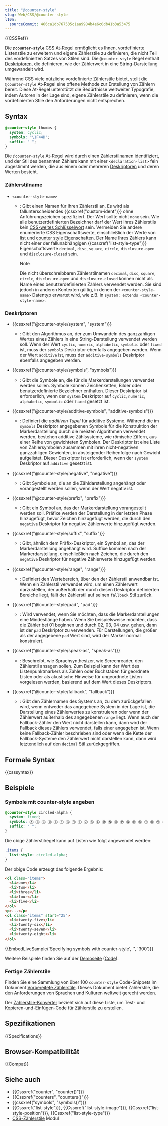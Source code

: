 ```yaml
---
title: "@counter-style"
slug: Web/CSS/@counter-style
l10n:
  sourceCommit: 466ca1db767535c1aa9984b4e6c0db41b3a53475
---
```


{{CSSRef}}

Die **`@counter-style`** [CSS](/de/docs/Web/CSS) [At-Regel](/de/docs/Web/CSS/CSS_syntax/At-rule) ermöglicht es Ihnen, vordefinierte Listenstile zu erweitern und eigene Zählerstile zu definieren, die nicht Teil des vordefinierten Satzes von Stilen sind. Die `@counter-style` Regel enthält [Deskriptoren](#deskriptoren), die definieren, wie der Zählerwert in eine String-Darstellung umgewandelt wird.

Während CSS viele nützliche vordefinierte Zählerstile bietet, stellt die `@counter-style` At-Regel eine offene Methode zur Erstellung von Zählern bereit. Diese At-Regel unterstützt die Bedürfnisse weltweiter Typografie, indem Autoren in der Lage sind, eigene Zählerstile zu definieren, wenn die vordefinierten Stile den Anforderungen nicht entsprechen.

## Syntax

```css
@counter-style thumbs {
  system: cyclic;
  symbols: "\1F44D";
  suffix: " ";
}
```

Die `@counter-style` At-Regel wird durch einen [Zählerstilnamen](#zählerstilname) identifiziert, und der Stil des benannten Zählers kann mit einer `<declaration-list>` fein abgestimmt werden, die aus einem oder mehreren [Deskriptoren](#deskriptoren) und deren Werten besteht.

### Zählerstilname

- `<counter-style-name>`
  - : Gibt einen Namen für Ihren Zählerstil an. Es wird als fallunterscheidendes {{cssxref("custom-ident")}} ohne Anführungszeichen spezifiziert. Der Wert sollte nicht `none` sein. Wie alle benutzerdefinierten Bezeichner darf der Wert Ihres Zählerstils kein [CSS-weites Schlüsselwort](/de/docs/Web/CSS/CSS_Values_and_Units/CSS_data_types#css-wide_keywords) sein. Vermeiden Sie andere enumerierte CSS Eigenschaftswerte, einschließlich der Werte von [list](/de/docs/Web/CSS/CSS_lists#properties) und [counter style](/de/docs/Web/CSS/CSS_counter_styles#properties) Eigenschaften. Der Name Ihres Zählers kann nicht einer der fallunabhängigen {{cssxref("list-style-type")}} Eigenschaftswerte `decimal`, `disc`, `square`, `circle`, `disclosure-open` und `disclosure-closed` sein.

    > [!NOTE]
    > Die nicht überschreibbaren Zählerstilnamen `decimal`, `disc`, `square`, `circle`, `disclosure-open` und `disclosure-closed` können nicht als Name eines benutzerdefinierten Zählers verwendet werden. Sie sind jedoch in anderen Kontexten gültig, in denen der `<counter-style-name>` Datentyp erwartet wird, wie z.B. in `system: extends <counter-style-name>`.

### Deskriptoren

- {{cssxref("@counter-style/system", "system")}}
  - : Gibt den Algorithmus an, der zum Umwandeln des ganzzahligen Wertes eines Zählers in eine String-Darstellung verwendet werden soll. Wenn der Wert `cyclic`, `numeric`, `alphabetic`, `symbolic` oder `fixed` ist, muss der `symbols` Deskriptor ebenfalls angegeben werden. Wenn der Wert `additive` ist, muss der `additive-symbols` Deskriptor ebenfalls angegeben werden.

- {{cssxref("@counter-style/symbols", "symbols")}}
  - : Gibt die Symbole an, die für die Markerdarstellungen verwendet werden sollen. Symbole können Zeichenketten, Bilder oder benutzerdefinierte Bezeichner enthalten. Dieser Deskriptor ist erforderlich, wenn der `system` Deskriptor auf `cyclic`, `numeric`, `alphabetic`, `symbolic` oder `fixed` gesetzt ist.

- {{cssxref("@counter-style/additive-symbols", "additive-symbols")}}
  - : Definiert die _additiven Tupel_ für additive Systeme. Während die im `symbols` Deskriptor angegebenen Symbole für die Konstruktion der Markerdarstellung durch die meisten Algorithmen verwendet werden, bestehen additive Zählsysteme, wie römische Ziffern, aus einer Reihe von gewichteten Symbolen. Der Deskriptor ist eine Liste von Zählersymbolen zusammen mit ihren nicht-negativen ganzzahligen Gewichten, in absteigender Reihenfolge nach Gewicht aufgelistet. Dieser Deskriptor ist erforderlich, wenn der `system` Deskriptor auf `additive` gesetzt ist.

- {{cssxref("@counter-style/negative", "negative")}}
  - : Gibt Symbole an, die an die Zähldarstellung angehängt oder vorangestellt werden sollen, wenn der Wert negativ ist.

- {{cssxref("@counter-style/prefix", "prefix")}}
  - : Gibt ein Symbol an, das der Markerdarstellung vorangestellt werden soll. Präfixe werden der Darstellung in der letzten Phase hinzugefügt, bevor Zeichen hinzugefügt werden, die durch den `negative` Deskriptor für negative Zählerwerte hinzugefügt werden.

- {{cssxref("@counter-style/suffix", "suffix")}}
  - : Gibt, ähnlich dem Präfix-Deskriptor, ein Symbol an, das der Markerdarstellung angehängt wird. Suffixe kommen nach der Markerdarstellung, einschließlich nach Zeichen, die durch den `negative` Deskriptor für negative Zählerwerte hinzugefügt werden.

- {{cssxref("@counter-style/range", "range")}}
  - : Definiert den Wertebereich, über den der Zählerstil anwendbar ist. Wenn ein Zählerstil verwendet wird, um einen Zählerwert darzustellen, der außerhalb der durch diesen Deskriptor definierten Bereiche liegt, fällt der Zählerstil auf seinen `fallback` Stil zurück.

- {{cssxref("@counter-style/pad", "pad")}}
  - : Wird verwendet, wenn Sie möchten, dass die Markerdarstellungen eine Mindestlänge haben. Wenn Sie beispielsweise möchten, dass die Zähler bei 01 beginnen und durch 02, 03, 04 usw. gehen, dann ist der `pad` Deskriptor zu verwenden. Für Darstellungen, die größer als der angegebene `pad` Wert sind, wird der Marker normal konstruiert.

- {{cssxref("@counter-style/speak-as", "speak-as")}}
  - : Beschreibt, wie Sprachsynthesizer, wie Screenreader, den Zählerstil ansagen sollen. Zum Beispiel kann der Wert des Listenpunktmarkers als Zahlen oder Buchstaben für geordnete Listen oder als akustische Hinweise für ungeordnete Listen vorgelesen werden, basierend auf dem Wert dieses Deskriptors.

- {{cssxref("@counter-style/fallback", "fallback")}}
  - : Gibt den Zählernamen des Systems an, zu dem zurückgefallen wird, wenn entweder das angegebene System in der Lage ist, die Darstellung eines Zählerwertes zu konstruieren oder wenn der Zählerwert außerhalb des angegebenen `range` liegt. Wenn auch der Fallback-Zähler den Wert nicht darstellen kann, dann wird der Fallback dieses Zählers verwendet, falls einer angegeben ist. Wenn keine Fallback-Zähler beschrieben sind oder wenn die Kette der Fallback-Systeme den Zählerwert nicht darstellen kann, dann wird letztendlich auf den `decimal` Stil zurückgegriffen.

## Formale Syntax

{{csssyntax}}

## Beispiele

### Symbole mit counter-style angeben

```css
@counter-style circled-alpha {
  system: fixed;
  symbols: Ⓐ Ⓑ Ⓒ Ⓓ Ⓔ Ⓕ Ⓖ Ⓗ Ⓘ Ⓙ Ⓚ Ⓛ Ⓜ Ⓝ Ⓞ Ⓟ Ⓠ Ⓡ Ⓢ Ⓣ Ⓤ Ⓥ Ⓦ Ⓧ Ⓨ Ⓩ;
  suffix: " ";
}
```

Die obige Zählerstilregel kann auf Listen wie folgt angewendet werden:

```css
.items {
  list-style: circled-alpha;
}
```

Der obige Code erzeugt das folgende Ergebnis:

```html hidden
<ol class="items">
  <li>one</li>
  <li>two</li>
  <li>three</li>
  <li>four</li>
  <li>five</li>
</ol>
<p>...</p>
<ol class="items" start="25">
  <li>twenty-five</li>
  <li>twenty-six</li>
  <li>twenty-seven</li>
  <li>twenty-eight</li>
</ol>
```

{{EmbedLiveSample('Specifying symbols with counter-style', '', '300')}}

Weitere Beispiele finden Sie auf der [Demoseite](https://mdn.github.io/css-examples/counter-style-demo/) ([Code](https://github.com/mdn/css-examples/tree/main/counter-style-demo)).

### Fertige Zählerstile

Finden Sie eine Sammlung von über 100 `counter-style` Code-Snippets im Dokument [Vorbereitete Zählerstile](https://w3c.github.io/predefined-counter-styles/). Dieses Dokument bietet Zählerstile, die den Anforderungen von Sprachen und Kulturen weltweit gerecht werden.

Der [Zählerstile-Konverter](https://r12a.github.io/app-counters/) bezieht sich auf diese Liste, um Test- und Kopieren-und-Einfügen-Code für Zählerstile zu erstellen.

## Spezifikationen

{{Specifications}}

## Browser-Kompatibilität

{{Compat}}

## Siehe auch

- {{Cssxref("counter", "counter()")}}
- {{Cssxref("counters", "counters()")}}
- {{cssxref("symbols", "symbols()")}}
- {{Cssxref("list-style")}}, {{Cssxref("list-style-image")}}, {{Cssxref("list-style-position")}}, {{Cssxref("list-style-type")}}
- [CSS-Zählerstile](/de/docs/Web/CSS/CSS_counter_styles) Modul
